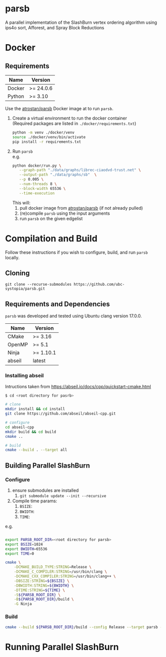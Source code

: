 # parsb
A parallel implementation of the SlashBurn vertex ordering algorithm using ips4o sort, Afforest, and Spray Block Reductions

# Docker
## Requirements
| Name   | Version   |
| ------ | --------- |
| Docker | >= 24.0.6 |
| Python | >= 3.10   |

Use the [atrostan/parsb](https://hub.docker.com/repository/docker/atrostan/parsb/general) Docker image at  to run `parsb`.

1. Create a virtual environment to run the docker container   
(Required packages are listed in `./docker/requirements.txt`)  
   ```bash
   python -m venv ./docker/venv
   source ./docker/venv/bin/activate
   pip install -r requirements.txt
   ```
3. Run `parsb`  
   e.g.
   ```bash
   python docker/run.py \
      --graph-path "./data/graphs/librec-ciaodvd-trust.net" \
      --output-path "./data/graphs/sb"  \
      --p 0.005 \
      --num-threads 8 \
      --block-width 65536 \
      --time-execution
   ```
   This will:  
     1. pull docker image from [atrostan/parsb](https://hub.docker.com/repository/docker/atrostan/parsb/general) (if not already pulled)
     2. (re)compile `parsb` using the input arguments
     3. run `parsb` on the given edgelist

# Compilation and Build
Follow these instructions if you wish to configure, build, and run `parsb` locally.
## Cloning

`git clone --recurse-submodules https://github.com/ubc-systopia/parsb.git`

## Requirements and Dependencies
`parsb` was developed and tested using Ubuntu clang version 17.0.0.

| Name   | Version   |
| ------ | --------- |
| CMake  | >= 3.16   |
| OpenMP | >= 5.1    |
| Ninja  | >= 1.10.1 |
| abseil | latest    |


### Installing abseil
Intructions taken from https://abseil.io/docs/cpp/quickstart-cmake.html


```bash
$ cd <root directory for pasrb>

# clone
mkdir install && cd install
git clone https://github.com/abseil/abseil-cpp.git

# configure
cd abseil-cpp
mkdir build && cd build
cmake ..

# build
cmake --build . --target all
```

## Building Parallel SlashBurn

### Configure
1. ensure submodules are installed
   1. `git submodule update --init --recursive`
2. Compile time params:
   1. `BSIZE`: 
   2. `BWIDTH`: 
   3. `TIME`:

e.g.
```bash

export PARSB_ROOT_DIR=<root directory for parsb>
export BSIZE=1024
export BWIDTH=65536
export TIME=0

cmake \
    -DCMAKE_BUILD_TYPE:STRING=Release \
    -DCMAKE_C_COMPILER:STRING=/usr/bin/clang \
    -DCMAKE_CXX_COMPILER:STRING=/usr/bin/clang++ \
    -DBSIZE:STRING=${BSIZE} \
    -DBWIDTH:STRING=${BWIDTH} \
    -DTIME:STRING=${TIME} \
    -S${PARSB_ROOT_DIR} \
    -B${PARSB_ROOT_DIR}/build \
    -G Ninja

```

### Build

```bash
cmake --build ${PARSB_ROOT_DIR}/build --config Release --target parsb --
```


# Running Parallel SlashBurn